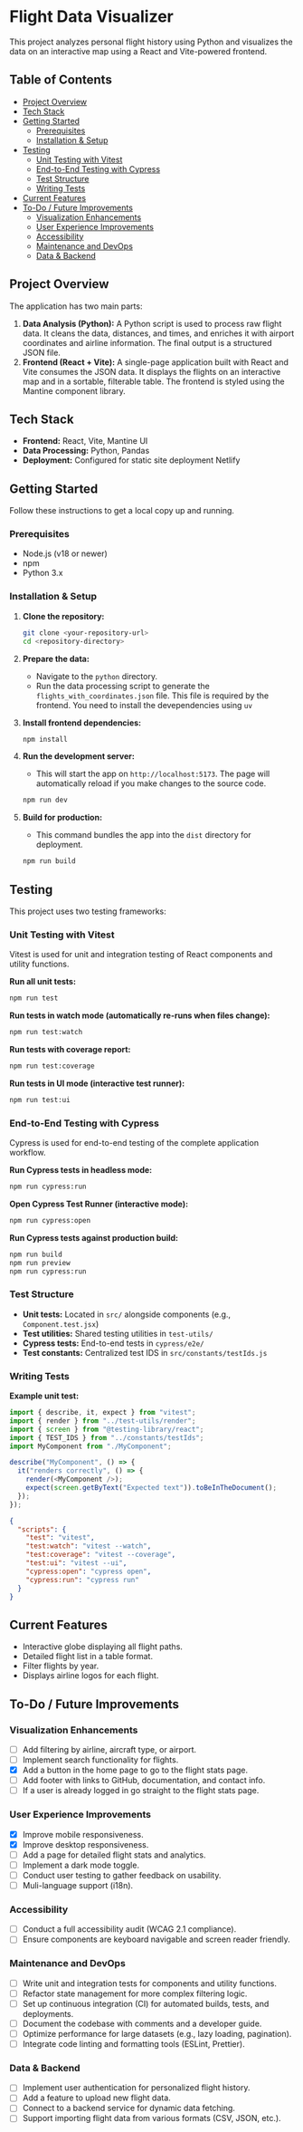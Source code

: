 # Flight Data Visualizer

This project analyzes personal flight history using Python and visualizes the data on an interactive map using a React and Vite-powered frontend.

## Table of Contents

- [Project Overview](#project-overview)
- [Tech Stack](#tech-stack)
- [Getting Started](#getting-started)
    - [Prerequisites](#prerequisites)
    - [Installation & Setup](#installation--setup)
- [Testing](#testing)
    - [Unit Testing with Vitest](#unit-testing-with-vitest)
    - [End-to-End Testing with Cypress](#end-to-end-testing-with-cypress)
    - [Test Structure](#test-structure)
    - [Writing Tests](#writing-tests)
- [Current Features](#current-features)
- [To-Do / Future Improvements](#to-do--future-improvements)
    - [Visualization Enhancements](#visualization-enhancements)
    - [User Experience Improvements](#user-experience-improvements)
    - [Accessibility](#accessibility)
    - [Maintenance and DevOps](#maintenance-and-devops)
    - [Data & Backend](#data--backend)

## Project Overview

The application has two main parts:

1.  **Data Analysis (Python):** A Python script is used to process raw flight data. It cleans the data, distances, and times, and enriches it with airport coordinates and airline information. The final output is a structured JSON file.
2.  **Frontend (React + Vite):** A single-page application built with React and Vite consumes the JSON data. It displays the flights on an interactive map and in a sortable, filterable table. The frontend is styled using the Mantine component library.

## Tech Stack

*   **Frontend:** React, Vite, Mantine UI
*   **Data Processing:** Python, Pandas
*   **Deployment:** Configured for static site deployment Netlify

## Getting Started

Follow these instructions to get a local copy up and running.

### Prerequisites

*   Node.js (v18 or newer)
*   npm
*   Python 3.x

### Installation & Setup

1.  **Clone the repository:**
    ```bash
    git clone <your-repository-url>
    cd <repository-directory>
    ```

2.  **Prepare the data:**
    *   Navigate to the `python` directory.
    *   Run the data processing script to generate the `flights_with_coordinates.json` file. This file is required by the frontend. You need to install the devependencies using `uv`

3.  **Install frontend dependencies:**
    ```bash
    npm install
    ```

4.  **Run the development server:**
    *   This will start the app on `http://localhost:5173`. The page will automatically reload if you make changes to the source code.
    ```bash
    npm run dev
    ```

5.  **Build for production:**
    *   This command bundles the app into the `dist` directory for deployment.
    ```bash
    npm run build
    ```



## Testing

This project uses two testing frameworks:

### Unit Testing with Vitest

Vitest is used for unit and integration testing of React components and utility functions.

**Run all unit tests:**
```bash
npm run test
```

**Run tests in watch mode (automatically re-runs when files change):**
```bash
npm run test:watch
```

**Run tests with coverage report:**
```bash
npm run test:coverage
```

**Run tests in UI mode (interactive test runner):**
```bash
npm run test:ui
```

### End-to-End Testing with Cypress

Cypress is used for end-to-end testing of the complete application workflow.

**Run Cypress tests in headless mode:**
```bash
npm run cypress:run
```

**Open Cypress Test Runner (interactive mode):**
```bash
npm run cypress:open
```

**Run Cypress tests against production build:**
```bash
npm run build
npm run preview
npm run cypress:run
```

### Test Structure

- **Unit tests:** Located in `src/` alongside components (e.g., `Component.test.jsx`)
- **Test utilities:** Shared testing utilities in `test-utils/`
- **Cypress tests:** End-to-end tests in `cypress/e2e/`
- **Test constants:** Centralized test IDS in `src/constants/testIds.js`

### Writing Tests

**Example unit test:**
```javascript
import { describe, it, expect } from "vitest";
import { render } from "../test-utils/render";
import { screen } from "@testing-library/react";
import { TEST_IDS } from "../constants/testIds";
import MyComponent from "./MyComponent";

describe("MyComponent", () => {
  it("renders correctly", () => {
    render(<MyComponent />);
    expect(screen.getByText("Expected text")).toBeInTheDocument();
  });
});
```

```json
{
  "scripts": {
    "test": "vitest",
    "test:watch": "vitest --watch",
    "test:coverage": "vitest --coverage",
    "test:ui": "vitest --ui",
    "cypress:open": "cypress open",
    "cypress:run": "cypress run"
  }
}
```

## Current Features

*   Interactive globe displaying all flight paths.
*   Detailed flight list in a table format.
*   Filter flights by year.
*   Displays airline logos for each flight.

## To-Do / Future Improvements

### Visualization Enhancements
* [ ] Add filtering by airline, aircraft type, or airport.
* [ ] Implement search functionality for flights.
* [x] Add a button in the home page to go to the flight stats page.
* [ ] Add footer with links to GitHub, documentation, and contact info.
* [ ] If a user is already logged in go straight to the flight stats page.

### User Experience Improvements
* [x] Improve mobile responsiveness.
* [x] Improve desktop responsiveness.
* [ ] Add a page for detailed flight stats and analytics.
* [ ] Implement a dark mode toggle.
* [ ] Conduct user testing to gather feedback on usability.
* [ ] Muli-language support (i18n).

### Accessibility
* [ ] Conduct a full accessibility audit (WCAG 2.1 compliance).
* [ ] Ensure components are keyboard navigable and screen reader friendly.

### Maintenance and DevOps
* [ ] Write unit and integration tests for components and utility functions.
* [ ] Refactor state management for more complex filtering logic.
* [ ] Set up continuous integration (CI) for automated builds, tests, and deployments.
* [ ] Document the codebase with comments and a developer guide.
* [ ] Optimize performance for large datasets (e.g., lazy loading, pagination).
* [ ] Integrate code linting and formatting tools (ESLint, Prettier).

### Data & Backend
* [ ] Implement user authentication for personalized flight history.
* [ ] Add a feature to upload new flight data.
* [ ] Connect to a backend service for dynamic data fetching.
* [ ] Support importing flight data from various formats (CSV, JSON, etc.).
